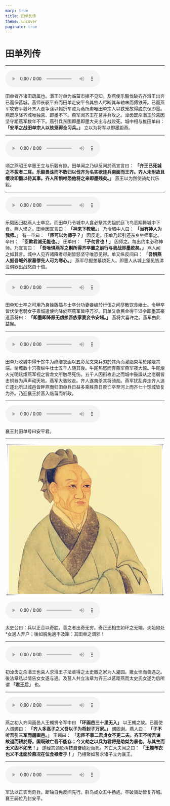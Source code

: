 ```yaml
---
marp: true
title: 田单列传
theme: uncover
paginate: true
---
```


# 田单列传

---

![](assets/audios/082/1.mp3)

田单者齐诸田疏属也。湣王时单为临菑市掾不见知。及燕使乐毅伐破齐齐湣王出奔已而保莒城。燕师长驱平齐而田单走安平令其宗人尽断其车轴末而傅铁笼。已而燕军攻安平城坏齐人走争涂以轊折车败为燕所虏唯田单宗人以铁笼故得脱东保即墨。燕既尽降齐城唯独莒、即墨不下。燕军闻齐王在莒并兵攻之。淖齿既杀湣王於莒因坚守距燕军数年不下。燕引兵东围即墨即墨大夫出与战败死。城中相与推田单曰： __「安平之战田单宗人以铁笼得全习兵。」__ 立以为将军以即墨距燕。

---

![](assets/audios/082/2.mp3)

顷之燕昭王卒惠王立与乐毅有隙。田单闻之乃纵反间於燕宣言曰： __「齐王已死城之不拔者二耳。乐毅畏诛而不敢归以伐齐为名实欲连兵南面而王齐。齐人未附故且缓攻即墨以待其事。齐人所惧唯恐他将之来即墨残矣。」__ 燕王以为然使骑劫代乐毅。

---

![](assets/audios/082/3.mp3)

乐毅因归赵燕人士卒忿。而田单乃令城中人食必祭其先祖於庭飞鸟悉翔舞城中下食。燕人怪之。田单因宣言曰： __「神来下教我。」__ 乃令城中人曰： __「当有神人为我师。」__ 有一卒曰： __「臣可以为师乎？」__ 因反走。田单乃起引还东乡坐师事之。卒曰： __「臣欺君诚无能也。」__ 田单曰： __「子勿言也！」__ 因师之。每出约束必称神师。乃宣言曰： __「吾唯惧燕军之劓所得齐卒置之前行与我战即墨败矣。」__ 燕人闻之如其言。城中人见齐诸降者尽劓皆怒坚守唯恐见得。单又纵反间曰： __「吾惧燕人掘吾城外冢墓僇先人可为寒心。」__ 燕军尽掘垄墓烧死人。即墨人从城上望见皆涕泣俱欲出战怒自十倍。

---

![](assets/audios/082/4.mp3)

田单知士卒之可用乃身操版插与士卒分功妻妾编於行伍之间尽散饮食飨士。令甲卒皆伏使老弱女子乘城遣使约降於燕燕军皆呼万岁。田单又收民金得千溢令即墨富豪遗燕将曰： __「即墨即降原无虏掠吾族家妻妾令安堵。」__ 燕将大喜许之。燕军由此益懈。

---

![](assets/audios/082/5.mp3)

田单乃收城中得千馀牛为绛缯衣画以五彩龙文束兵刃於其角而灌脂束苇於尾烧其端。凿城数十穴夜纵牛壮士五千人随其後。牛尾热怒而奔燕军燕军夜大惊。牛尾炬火光明炫燿燕军视之皆龙文所触尽死伤。五千人因衔枚击之而城中鼓譟从之老弱皆击铜器为声声动天地。燕军大骇败走。齐人遂夷杀其将骑劫。燕军扰乱奔走齐人追亡逐北所过城邑皆畔燕而归田单兵日益多乘胜燕日败亡卒至河上而齐七十馀城皆复为齐。乃迎襄王於莒入临菑而听政。

---

![](assets/audios/082/6.mp3)

襄王封田单号曰安平君。

---

![bg left](assets/images/simaqian.webp)

![](assets/audios/082/7.mp3)

太史公曰：兵以正合以奇胜。善之者出奇无穷。奇正还相生如环之无端。夫始如处*女適人开户；後如脱兔適不及距：其田单之谓邪！

---

![](assets/audios/082/8.mp3)

初淖齿之杀湣王也莒人求湣王子法章得之太史嬓之家为人灌园。嬓女怜而善遇之。後法章私以情告女女遂与通。及莒人共立法章为齐王以莒距燕而太史氏女遂为后所谓 __「君王后」__ 也。

---

![](assets/audios/082/9.mp3)

燕之初入齐闻画邑人王蠋贤令军中曰 __「环画邑三十里无入」__ 以王蠋之故。已而使人谓蠋曰： __「齐人多高子之义吾以子为将封子万家。」__ 蠋固谢。燕人曰： __「子不听吾引三军而屠画邑。」__ 王蠋曰： __「忠臣不事二君贞女不更二夫。齐王不听吾谏故退而耕於野。国既破亡吾不能存；今又劫之以兵为君将是助桀为暴也。与其生而无义固不如烹！」__ 遂经其颈於树枝自奋绝脰而死。齐亡大夫闻之曰： __「王蠋布衣也义不北面於燕况在位食禄者乎！」__ 乃相聚如莒求诸子立为襄王。

---

![](assets/audios/082/10.mp3)

军法以正实尚奇兵。断轴自免反间先行。群鸟或众五牛扬旌。卒破骑劫皆复齐城。襄王嗣位乃封安平。